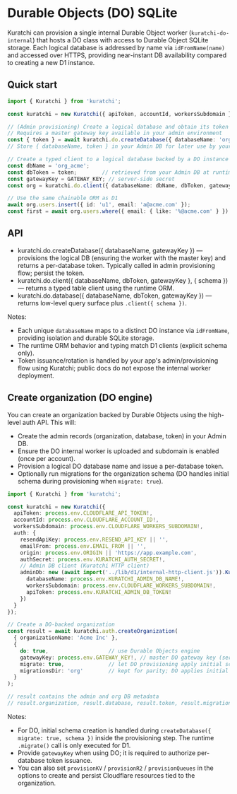 # Durable Objects (DO) SQLite

Kuratchi can provision a single internal Durable Object worker (`kuratchi-do-internal`) that hosts a DO class with access to Durable Object SQLite storage. Each logical database is addressed by name via `idFromName(name)` and accessed over HTTPS, providing near-instant DB availability compared to creating a new D1 instance.

## Quick start

```ts
import { Kuratchi } from 'kuratchi';

const kuratchi = new Kuratchi({ apiToken, accountId, workersSubdomain });

// (Admin provisioning) Create a logical database and obtain its token
// Requires a master gateway key available in your admin environment
const { token } = await kuratchi.do.createDatabase({ databaseName: 'org_acme', gatewayKey: GATEWAY_KEY });
// Store { databaseName, token } in your Admin DB for later use by your app.

// Create a typed client to a logical database backed by a DO instance
const dbName = 'org_acme';
const dbToken = token;        // retrieved from your Admin DB at runtime
const gatewayKey = GATEWAY_KEY; // server-side secret
const org = kuratchi.do.client({ databaseName: dbName, dbToken, gatewayKey }, { schema: 'organization' });

// Use the same chainable ORM as D1
await org.users.insert({ id: 'u1', email: 'a@acme.com' });
const first = await org.users.where({ email: { like: '%@acme.com' } }).findFirst();
```

## API

- kuratchi.do.createDatabase({ databaseName, gatewayKey }) — provisions the logical DB (ensuring the worker with the master key) and returns a per-database token. Typically called in admin provisioning flow; persist the token.
- kuratchi.do.client({ databaseName, dbToken, gatewayKey }, { schema }) — returns a typed table client using the runtime ORM.
- kuratchi.do.database({ databaseName, dbToken, gatewayKey }) — returns low-level query surface plus `.client({ schema })`.

Notes:
- Each unique `databaseName` maps to a distinct DO instance via `idFromName`, providing isolation and durable SQLite storage.
- The runtime ORM behavior and typing match D1 clients (explicit schema only).
- Token issuance/rotation is handled by your app's admin/provisioning flow using Kuratchi; public docs do not expose the internal worker deployment.

## Create organization (DO engine)

You can create an organization backed by Durable Objects using the high-level auth API. This will:

- Create the admin records (organization, database, token) in your Admin DB.
- Ensure the DO internal worker is uploaded and subdomain is enabled (once per account).
- Provision a logical DO database name and issue a per-database token.
- Optionally run migrations for the organization schema (DO handles initial schema during provisioning when `migrate: true`).

```ts
import { Kuratchi } from 'kuratchi';

const kuratchi = new Kuratchi({
  apiToken: process.env.CLOUDFLARE_API_TOKEN!,
  accountId: process.env.CLOUDFLARE_ACCOUNT_ID!,
  workersSubdomain: process.env.CLOUDFLARE_WORKERS_SUBDOMAIN!,
  auth: {
    resendApiKey: process.env.RESEND_API_KEY || '',
    emailFrom: process.env.EMAIL_FROM || '',
    origin: process.env.ORIGIN || 'https://app.example.com',
    authSecret: process.env.KURATCHI_AUTH_SECRET!,
    // Admin DB client (Kuratchi HTTP client)
    adminDb: new (await import('../lib/d1/internal-http-client.js')).KuratchiHttpClient({
      databaseName: process.env.KURATCHI_ADMIN_DB_NAME!,
      workersSubdomain: process.env.CLOUDFLARE_WORKERS_SUBDOMAIN!,
      apiToken: process.env.KURATCHI_ADMIN_DB_TOKEN!
    })
  }
});

// Create a DO-backed organization
const result = await kuratchi.auth.createOrganization(
  { organizationName: 'Acme Inc' },
  {
    do: true,                   // use Durable Objects engine
    gatewayKey: process.env.GATEWAY_KEY!, // master DO gateway key (server-side secret)
    migrate: true,              // let DO provisioning apply initial schema
    migrationsDir: 'org'        // kept for parity; DO applies initial schema during create
  }
);

// result contains the admin and org DB metadata
// result.organization, result.database, result.token, result.migration, result.sessionCookie (if user data was provided)
```

Notes:

- For DO, initial schema creation is handled during `createDatabase({ migrate: true, schema })` inside the provisioning step. The runtime `.migrate()` call is only executed for D1.
- Provide `gatewayKey` when using DO; it is required to authorize per-database token issuance.
- You can also set `provisionKV` / `provisionR2` / `provisionQueues` in the options to create and persist Cloudflare resources tied to the organization.
